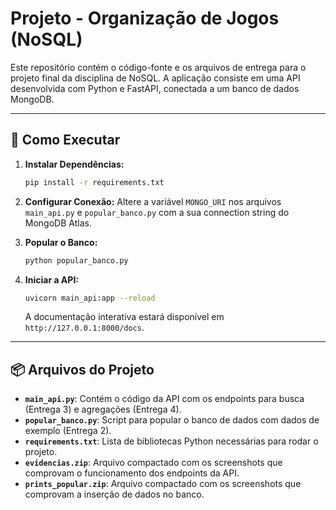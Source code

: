 # Projeto  -  Organização de Jogos (NoSQL)

Este repositório contém o código-fonte e os arquivos de entrega para o projeto final da disciplina de NoSQL. A aplicação consiste em uma API desenvolvida com Python e FastAPI, conectada a um banco de dados MongoDB.

---

## 🚀 Como Executar

1.  **Instalar Dependências:**
    ```bash
    pip install -r requirements.txt
    ```

2.  **Configurar Conexão:**
    Altere a variável `MONGO_URI` nos arquivos `main_api.py` e `popular_banco.py` com a sua connection string do MongoDB Atlas.

3.  **Popular o Banco:**
    ```bash
    python popular_banco.py
    ```

4.  **Iniciar a API:**
    ```bash
    uvicorn main_api:app --reload
    ```
    A documentação interativa estará disponível em `http://127.0.0.1:8000/docs`.

---

## 📦 Arquivos do Projeto

* **`main_api.py`**: Contém o código da API com os endpoints para busca (Entrega 3) e agregações (Entrega 4).
* **`popular_banco.py`**: Script para popular o banco de dados com dados de exemplo (Entrega 2).
* **`requirements.txt`**: Lista de bibliotecas Python necessárias para rodar o projeto.
* **`evidencias.zip`**: Arquivo compactado com os screenshots que comprovam o funcionamento dos endpoints da API.
* **`prints_popular.zip`**: Arquivo compactado com os screenshots que comprovam a inserção de dados no banco.
